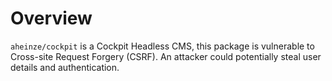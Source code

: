 # Overview

`aheinze/cockpit` is a Cockpit Headless CMS, this package is vulnerable to Cross-site Request Forgery (CSRF). An attacker could potentially steal user details and authentication.
